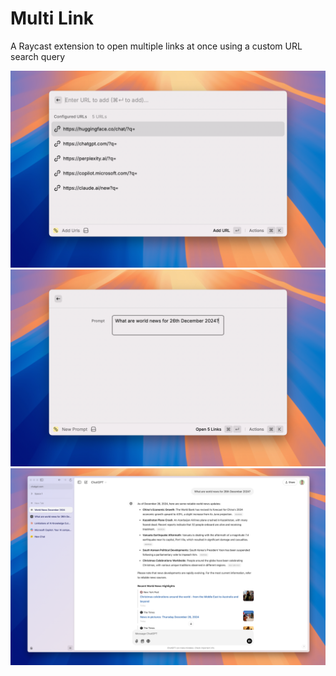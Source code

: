 # Multi Link

A Raycast extension to open multiple links at once using a custom URL search query

![Multi Link 1](./assets/screenshots/1.png)
![Multi Link 2](./assets/screenshots/2.png)
![Multi Link 3](./assets/screenshots/3.png)
